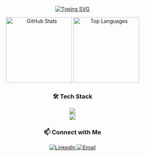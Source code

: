 <div align="center">

  <!-- 👋 Typing Animation -->
  <p>
    <a href="https://git.io/typing-svg">
      <img src="https://readme-typing-svg.herokuapp.com?font=Fira+Code&pause=1000&color=00F72A&width=440&lines=Hello+Guys!;I'm+a+Developer;Welcome+to+my+Profile!&center=true&v=1" alt="Typing SVG" />
    </a>
  </p>

  <!-- 📊 GitHub Stats -->
  <div align="center">
    <img height="180em" src="![irawanap's GitHub stats](https://github-readme-stats.vercel.app/api?username=irawanap&show=reviews,discussions_started,discussions_answered,prs_merged,prs_merged_percentage)" alt="GitHub Stats" />
    <img height="180em" src="https://github-readme-stats.vercel.app/api/top-langs/?username=irawanap&layout=compact&theme=radical&hide_border=true&cache_seconds=1800" alt="Top Languages" />
  </div>

  <!-- 🛠 Tech Stack -->
  <h3>🛠 Tech Stack</h3>
  <img src="https://skillicons.dev/icons?i=laravel,js,react,nodejs,express,go,mysql,mongodb,firebase&theme=dark" />
  <br/>
  <img src="https://skillicons.dev/icons?i=git,github,vscode,gcp,docker&theme=dark" />

  <!-- 📫 Contact -->
  <h3>📫 Connect with Me</h3>
  <p>
    <a href="https://linkedin.com/in/irawanajipangestu" target="_blank">
      <img alt="LinkedIn" src="https://img.shields.io/badge/LinkedIn-irawanaajipangestu-blue?style=for-the-badge&logo=linkedin&logoColor=white" />
    </a>
    <a href="mailto:irawanajhi22@gmail.com">
      <img alt="Email" src="https://img.shields.io/badge/Email-Contact%20Me-red?style=for-the-badge&logo=gmail&logoColor=white" />
    </a>
  </p>

</div>

